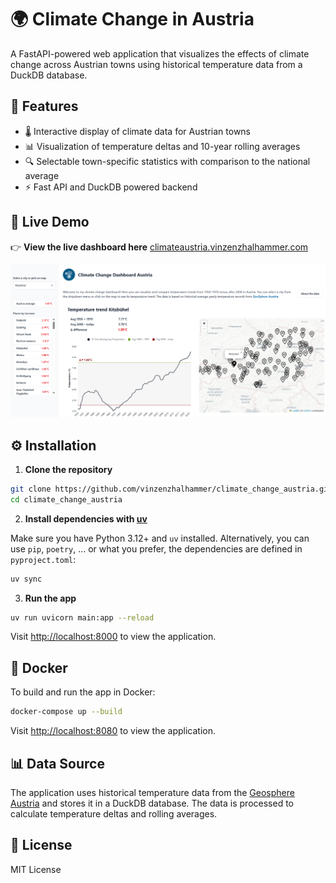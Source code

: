 # 🌍 Climate Change in Austria

A FastAPI-powered web application that visualizes the effects of climate change across Austrian towns using historical temperature data from a DuckDB database.

## 📌 Features

- 🌡️ Interactive display of climate data for Austrian towns
- 📊 Visualization of temperature deltas and 10-year rolling averages
- 🔍 Selectable town-specific statistics with comparison to the national average
- ⚡ Fast API and DuckDB powered backend

## 🚀 Live Demo

👉 **View the live dashboard here** [climateaustria.vinzenzhalhammer.com](https://climateaustria.vinzenzhalhammer.com)

![Screenshot of Climate Change in Austria App](assets/climate_change_dashboard.png)

## ⚙️ Installation

1. **Clone the repository**

```bash
git clone https://github.com/vinzenzhalhammer/climate_change_austria.git
cd climate_change_austria
```

2. **Install dependencies with [uv](https://github.com/astral-sh/uv)**

Make sure you have Python 3.12+ and `uv` installed. Alternatively, you can use `pip`, `poetry`, ... or what you prefer, the dependencies are defined in `pyproject.toml`:

```bash
uv sync
```

3. **Run the app**

```bash
uv run uvicorn main:app --reload
```

Visit [http://localhost:8000](http://localhost:8000) to view the application.

## 🐳 Docker

To build and run the app in Docker:

```bash
docker-compose up --build
```
Visit [http://localhost:8080](http://localhost:8080) to view the application.

## 📊 Data Source
The application uses historical temperature data from the [Geosphere Austria](https://www.geosphere.at/en) and stores it in a DuckDB database. The data is processed to calculate temperature deltas and rolling averages.

## 📃 License

MIT License

